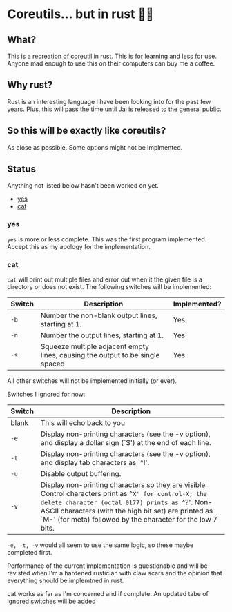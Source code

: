 # Coreutils... but in rust 🤔🦀

## What?

This is a recreation of [coreutil](https://en.wikipedia.org/wiki/List_of_GNU_Core_Utilities_commands) in rust. This is for learning and less for use. Anyone mad enough to use this on their computers can buy me a coffee.

## Why rust?

Rust is an interesting language I have been looking into for the past few years. Plus, this will pass the time until Jai is released to the general public.

## So this will be exactly like coreutils?
As close as possible. Some options might not be implmented.

## Status
Anything not listed below hasn't been worked on yet. 

* [yes](#yes)
* [cat](#cat)

### yes 

```yes``` is more or less complete. This was the first program implemented. Accept this as my apology for the implementation.

### cat

```cat``` will print out multiple files and error out when it the given file is a directory or does not exist. The following switches will be implemented:

| Switch       | Description                                                                   | Implemented? |
|--------------|-------------------------------------------------------------------------------|--------------|
| ```-b```     | Number the non-blank output lines, starting at 1.                             | Yes          |
| ```-n```     | Number the output lines, starting at 1.                                       | Yes          |
| ```-s```     | Squeeze multiple adjacent empty lines, causing the output to be single spaced | Yes          |

All other switches will not be implemented initially (or ever).

Switches I ignored for now:

| Switch   | Description |  
|----------|-------------|
| blank    | This will echo back to you |
| ```-e``` | Display non-printing characters (see the -v option), and display a dollar sign (`$') at the end of each line. |
| ```-t``` | Display non-printing characters (see the -v option), and display tab characters as `^I'. |
| ```-u``` | Disable output buffering. |
| ```-v``` | Display non-printing characters so they are visible.  Control characters print as `^X' for control-X; the delete character (octal 0177) prints as `^?'.  Non-ASCII characters (with the high bit set) are printed as `M-' (for meta) followed by the character for the low 7 bits. |

```-e, -t, -v``` would all seem to use the same logic, so these maybe completed first. 

Performance of the current implementation is questionable and will be revisted when I'm a hardened rustician with claw scars and the opinion that everything should be implemtned in rust. 

cat works as far as I'm concerned and if complete. An updated tabe of ignored switches will be added
